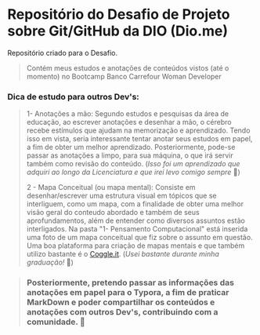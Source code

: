# Repositório do Desafio de Projeto sobre Git/GitHub da DIO (Dio.me)
Repositório criado para o Desafio.
> Contém meus estudos e anotações de conteúdos vistos (até o momento) no Bootcamp Banco Carrefour Woman Developer
### Dica de estudo para outros Dev's:

> 1- Anotações a mão: Segundo estudos e pesquisas da área de educação, ao escrever anotações e desenhar a mão, o cérebro recebe estímulos que ajudam na memorização e aprendizado. 
Tendo isso em vista, seria interessante tentar anotar seus estudos em papel, a fim de obter um melhor aprendizado. Posteriormente, pode-se passar as anotações a limpo, para sua máquina, o que irá servir também como revisão do conteúdo. (_Isso foi um aprendizado que adquiri ao longo da Licenciatura e que irei levo comigo sempre_ 🙂)
> 
> 2 - Mapa Conceitual (ou mapa mental): Consiste em desenhar/escrever uma estrutura visual em tópicos que se interliguem, como um mapa, com a finalidade de obter uma melhor visão geral do conteudo abordado e também de seus aprofundamentos, além de entender como diversos assuntos estão interligados. Na pasta "1- Pensamento Computacional" está inserida uma foto de um mapa conceitual que fiz sobre o assunto em questão. Uma boa plataforma para criação de mapas mentais e que também utilizo bastante é o [Coggle.it](https://coggle.it/). (_Usei bastante durante minha graduação!_ 🥰)

> ### Posteriormente, pretendo passar as informações das anotações em papel para o Typora, a fim de praticar MarkDown e poder compartilhar os conteúdos e anotações com outros Dev's, contribuindo com a comunidade. 💟
